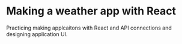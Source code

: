 # Making a weather app with React

Practicing making applcaitons with React and API connections and designing application UI.
